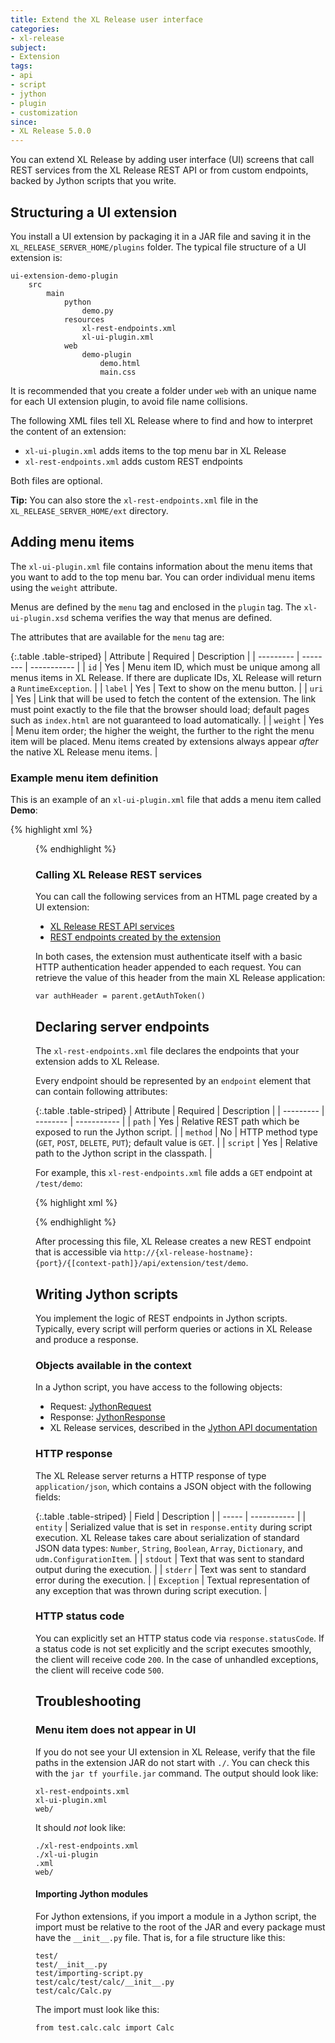 ```yaml
---
title: Extend the XL Release user interface
categories:
- xl-release
subject:
- Extension
tags:
- api
- script
- jython
- plugin
- customization
since:
- XL Release 5.0.0
---
```


You can extend XL Release by adding user interface (UI) screens that call REST services from the XL Release REST API or from custom endpoints, backed by Jython scripts that you write.

## Structuring a UI extension

You install a UI extension by packaging it in a JAR file and saving it in the `XL_RELEASE_SERVER_HOME/plugins` folder. The typical file structure of a UI extension is:

    ui-extension-demo-plugin
        src
            main
                python
                    demo.py
                resources
                    xl-rest-endpoints.xml
                    xl-ui-plugin.xml
                web
                    demo-plugin
                        demo.html
                        main.css


It is recommended that you create a folder under `web` with an unique name for each UI extension plugin, to avoid file name collisions.

The following XML files tell XL Release where to find and how to interpret the content of an extension:

* `xl-ui-plugin.xml` adds items to the top menu bar in XL Release
* `xl-rest-endpoints.xml` adds custom REST endpoints

Both files are optional.

**Tip:** You can also store the `xl-rest-endpoints.xml` file in the `XL_RELEASE_SERVER_HOME/ext` directory.

## Adding menu items

The `xl-ui-plugin.xml` file contains information about the menu items that you want to add to the top menu bar. You can order individual menu items using the `weight` attribute.

Menus are defined by the `menu` tag and enclosed in the `plugin` tag. The `xl-ui-plugin.xsd` schema verifies the way that menus are defined.

The attributes that are available for the `menu` tag are:

{:.table .table-striped}
| Attribute | Required | Description |
| --------- | -------- | ----------- |
| `id` | Yes | Menu item ID, which must be unique among all menus items in XL Release. If there are duplicate IDs, XL Release will return a `RuntimeException`. |
| `label` | Yes | Text to show on the menu button. |
| `uri` | Yes | Link that will be used to fetch the content of the extension. The link must point exactly to the file that the browser should load; default pages such as `index.html` are not guaranteed to load automatically. |
| `weight` | Yes | Menu item order; the higher the weight, the further to the right the menu item will be placed. Menu items created by extensions always appear _after_ the native XL Release menu items. |

### Example menu item definition

This is an example of an `xl-ui-plugin.xml` file that adds a menu item called **Demo**:

{% highlight xml %}
<plugin xmlns:xsi="http://www.w3.org/2001/XMLSchema-instance"
    xmlns="http://www.xebialabs.com/xl-release/ui-plugin"
    xsi:schemaLocation="http://www.xebialabs.com/xl-release/ui-plugin xl-ui-plugin.xsd">
    <menu id="test.demo" label="Demo" uri="demo.html" weight="12" />
</plugin>
{% endhighlight %}

### Calling XL Release REST services

You can call the following services from an HTML page created by a UI extension:

* [XL Release REST API services](https://docs.xebialabs.com/xl-release/latest/rest-api)
* [REST endpoints created by the extension](#declaring-server-endpoints)

In both cases, the extension must authenticate itself with a basic HTTP authentication header appended to each request. You can retrieve the value of this header from the main XL Release application:

    var authHeader = parent.getAuthToken()

## Declaring server endpoints

The `xl-rest-endpoints.xml` file declares the endpoints that your extension adds to XL Release.

Every endpoint should be represented by an `endpoint` element that can contain following attributes:

{:.table .table-striped}
| Attribute | Required | Description |
| --------- | -------- | ----------- |
| `path` | Yes | Relative REST path which be exposed to run the Jython script. |
| `method` | No | HTTP method type (`GET`, `POST`, `DELETE`, `PUT`); default value is `GET`. |
| `script` | Yes | Relative path to the Jython script in the classpath. |


For example, this `xl-rest-endpoints.xml` file adds a `GET` endpoint at `/test/demo`:

{% highlight xml %}
<?xml version="1.0" encoding="UTF-8"?>
<endpoints xmlns:xsi="http://www.w3.org/2001/XMLSchema-instance"
           xmlns="http://www.xebialabs.com/xl-release/endpoints"
           xsi:schemaLocation="http://www.xebialabs.com/xl-release/endpoints endpoints.xsd">
    <endpoint path="/test/demo" method="GET" script="demo.py" />
    <!-- ... more endpoints can be declared in the same way ... -->
</endpoints>
{% endhighlight %}

After processing this file, XL Release creates a new REST endpoint that is accessible via `http://{xl-release-hostname}:{port}/{[context-path]}/api/extension/test/demo`.    

## Writing Jython scripts

You implement the logic of REST endpoints in Jython scripts. Typically, every script will perform queries or actions in XL Release and produce a response.

### Objects available in the context

In a Jython script, you have access to the following objects:

* Request: [JythonRequest](/jython-docs/#!/xl-deploy/5.0.x/service/com.xebialabs.xlplatform.endpoints.JythonRequest)
* Response: [JythonResponse](/jython-docs/#!/xl-deploy/5.5.x/service/com.xebialabs.xlplatform.endpoints.JythonResponse)
* XL Release services, described in the [Jython API documentation](/jython-docs/#!/xl-release/5.0.x/)

### HTTP response

The XL Release server returns a HTTP response of type `application/json`, which contains a JSON object with the following fields:

{:.table .table-striped}
| Field | Description |
| ----- | ----------- |
| `entity` | Serialized value that is set in `response.entity` during script execution. XL Release takes care about serialization of standard JSON data types: `Number`, `String`, `Boolean`, `Array`, `Dictionary`, and `udm.ConfigurationItem`. |
| `stdout` | Text that was sent to standard output during the execution. |
| `stderr` | Text was sent to standard error during the execution. |
| `Exception` | Textual representation of any exception that was thrown during script execution. |

### HTTP status code

You can explicitly set an HTTP status code via `response.statusCode`. If a status code is not set explicitly and the script executes smoothly, the client will receive code `200`. In the case of unhandled exceptions, the client will receive code `500`.

## Troubleshooting

### Menu item does not appear in UI

If you do not see your UI extension in XL Release, verify that the file paths in the extension JAR do not start with `./`. You can check this with the `jar tf yourfile.jar` command. The output should look like:

    xl-rest-endpoints.xml
    xl-ui-plugin.xml
    web/

It should *not* look like:

    ./xl-rest-endpoints.xml
    ./xl-ui-plugin
    .xml
    web/

#### Importing Jython modules

For Jython extensions, if you import a module in a Jython script, the import must be relative to the root of the JAR and every package must have the `__init__.py` file. That is, for a file structure like this:

    test/
    test/__init__.py
    test/importing-script.py
    test/calc/test/calc/__init__.py
    test/calc/Calc.py

The import must look like this:

    from test.calc.calc import Calc
